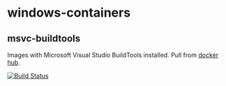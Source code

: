# windows-containers

## msvc-buildtools
Images with Microsoft Visual Studio BuildTools installed. Pull from [docker hub](https://hub.docker.com/r/marcusmaximus/msvc-buildtools).

[![Build Status](https://dev.azure.com/marcus-schaber/windows-containers/_apis/build/status/marcus-maximus.windows-containers?branchName=master)](https://dev.azure.com/marcus-schaber/windows-containers/_build/latest?definitionId=6&branchName=master)